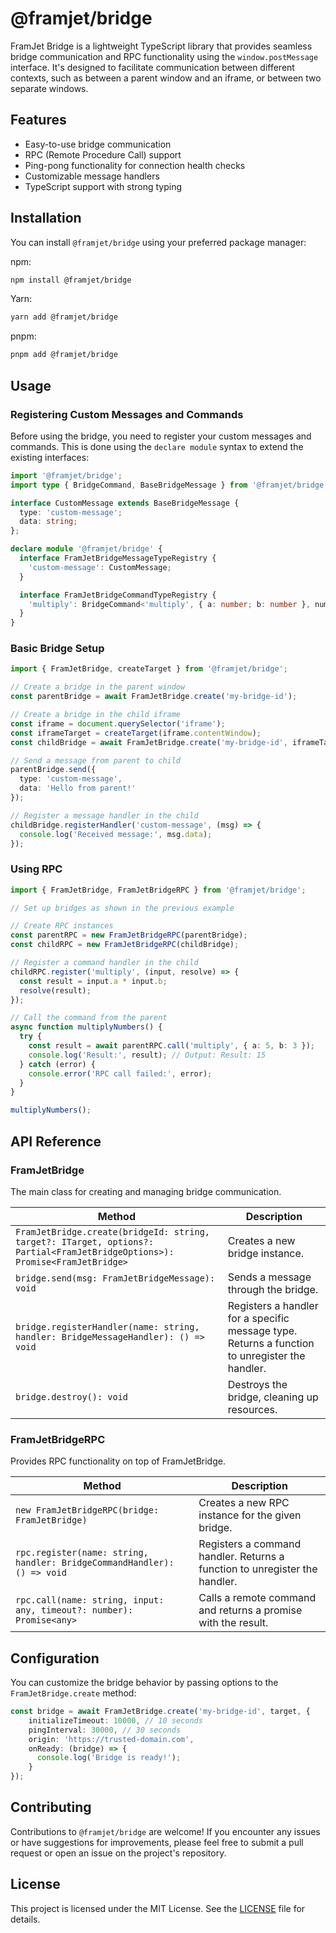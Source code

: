 # @framjet/bridge

FramJet Bridge is a lightweight TypeScript library that provides seamless bridge communication and RPC functionality using the `window.postMessage` interface. It's designed to facilitate communication between different contexts, such as between a parent window and an iframe, or between two separate windows.

## Features

- Easy-to-use bridge communication
- RPC (Remote Procedure Call) support
- Ping-pong functionality for connection health checks
- Customizable message handlers
- TypeScript support with strong typing

## Installation

You can install `@framjet/bridge` using your preferred package manager:

npm:
```bash
npm install @framjet/bridge
```

Yarn:
```bash
yarn add @framjet/bridge
```

pnpm:
```bash
pnpm add @framjet/bridge
```

## Usage

### Registering Custom Messages and Commands

Before using the bridge, you need to register your custom messages and commands. This is done using the `declare module` syntax to extend the existing interfaces:

```typescript
import '@framjet/bridge';
import type { BridgeCommand, BaseBridgeMessage } from '@framjet/bridge';

interface CustomMessage extends BaseBridgeMessage {
  type: 'custom-message';
  data: string;
};

declare module '@framjet/bridge' {
  interface FramJetBridgeMessageTypeRegistry {
    'custom-message': CustomMessage;
  }

  interface FramJetBridgeCommandTypeRegistry {
    'multiply': BridgeCommand<'multiply', { a: number; b: number }, number>;
  }
}
```

### Basic Bridge Setup

```typescript
import { FramJetBridge, createTarget } from '@framjet/bridge';

// Create a bridge in the parent window
const parentBridge = await FramJetBridge.create('my-bridge-id');

// Create a bridge in the child iframe
const iframe = document.querySelector('iframe');
const iframeTarget = createTarget(iframe.contentWindow);
const childBridge = await FramJetBridge.create('my-bridge-id', iframeTarget);

// Send a message from parent to child
parentBridge.send({
  type: 'custom-message',
  data: 'Hello from parent!'
});

// Register a message handler in the child
childBridge.registerHandler('custom-message', (msg) => {
  console.log('Received message:', msg.data);
});
```

### Using RPC

```typescript
import { FramJetBridge, FramJetBridgeRPC } from '@framjet/bridge';

// Set up bridges as shown in the previous example

// Create RPC instances
const parentRPC = new FramJetBridgeRPC(parentBridge);
const childRPC = new FramJetBridgeRPC(childBridge);

// Register a command handler in the child
childRPC.register('multiply', (input, resolve) => {
  const result = input.a * input.b;
  resolve(result);
});

// Call the command from the parent
async function multiplyNumbers() {
  try {
    const result = await parentRPC.call('multiply', { a: 5, b: 3 });
    console.log('Result:', result); // Output: Result: 15
  } catch (error) {
    console.error('RPC call failed:', error);
  }
}

multiplyNumbers();
```

## API Reference

### FramJetBridge

The main class for creating and managing bridge communication.

| Method                                                                                                                      | Description                                                                                    |
|-----------------------------------------------------------------------------------------------------------------------------|------------------------------------------------------------------------------------------------|
| `FramJetBridge.create(bridgeId: string, target?: ITarget, options?: Partial<FramJetBridgeOptions>): Promise<FramJetBridge>` | Creates a new bridge instance.                                                                 |
| `bridge.send(msg: FramJetBridgeMessage): void`                                                                              | Sends a message through the bridge.                                                            |
| `bridge.registerHandler(name: string, handler: BridgeMessageHandler): () => void`                                           | Registers a handler for a specific message type. Returns a function to unregister the handler. |
| `bridge.destroy(): void`                                                                                                    | Destroys the bridge, cleaning up resources.                                                    |

### FramJetBridgeRPC

Provides RPC functionality on top of FramJetBridge.

| Method                                                                  | Description                                                                |
|-------------------------------------------------------------------------|----------------------------------------------------------------------------|
| `new FramJetBridgeRPC(bridge: FramJetBridge)`                           | Creates a new RPC instance for the given bridge.                           |
| `rpc.register(name: string, handler: BridgeCommandHandler): () => void` | Registers a command handler. Returns a function to unregister the handler. |
| `rpc.call(name: string, input: any, timeout?: number): Promise<any>`    | Calls a remote command and returns a promise with the result.              |

## Configuration

You can customize the bridge behavior by passing options to the `FramJetBridge.create` method:

```typescript
const bridge = await FramJetBridge.create('my-bridge-id', target, {
    initializeTimeout: 10000, // 10 seconds
    pingInterval: 30000, // 30 seconds
    origin: 'https://trusted-domain.com',
    onReady: (bridge) => {
      console.log('Bridge is ready!');
    }
});
```

## Contributing

Contributions to `@framjet/bridge` are welcome! If you encounter any issues or have suggestions for improvements, please feel free to submit a pull request or open an issue on the project's repository.

## License
This project is licensed under the MIT License. See the [LICENSE](./LICENSE) file for details.
